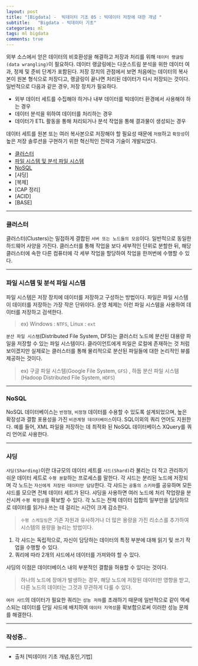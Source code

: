 ```yaml
---
layout: post
title: "[Bigdata] -  빅데이터 기초 05 : 빅데이터 저장에 대한 개념 "
subtitle:   "Bigdata - 빅데이터 기초"
categories: ml
tags: ml bigdata
comments: true
---
```


외부 소스에서 얻은 데이터의 비호환성을 해결하고 저장과 처리를 위해 `데이터 랭글링(data wrangling)`이 필요하다. 데이터 랭글링에는 다운스트림 분석을 위한 데이터 여과, 정제 및 준비 단계가 포함된다. 저장 장치의 관점에서 보면 처음에는 데이터의 복사본이 원본 형식으로 저장디고, 랭글링이 끝나면 처리된 데이터가 다시 저장되는 것이다.
일반적으로 다음과 같은 경우, 저장 장치가 필요하다.

+ 외부 데이터 세트를 수집해야 하거나 내부 데이터를 빅데이터 환경에서 사용해야 하는 경우
+ 데이터 분석을 위하여 데이터를 처리하는 경우
+ 데이터가 ETL 활동을 통해 처리되거나 분석 작업을 통해 결과물이 생성되는 경우

데이터 세트를 원본 또는 여러 복사본으로 저장해야 할 필요성 때문에 `저렴`하고 `확장성`이 높은 저장 솔루션을 구현하기 위한 혁신적인 전략과 기술이 개발되었다.

+ [클러스터](#클러스터)
+ [파일 시스템 및 분석 파일 시스템](#파일-시스템-및-분석-파일-시스템)
+ [NoSQL](#nosql)
+ [샤딩]
+ [복제]
+ [CAP 정리]
+ [ACID]
+ [BASE]

---

### 클러스터 

클러스터(Clusters)는 밀접하게 결합된 `서버 또는 노드들의 모음`이다. 일반적으로 동일한 하드웨어 사양을 가진다. 클러스터를 통해 작업을 보다 세부적인 단위로 분할한 뒤, 해당 클러스터에 속한 다른 컴퓨터에 각 세부 작업을 할당하여 작업을 한꺼번에 수행할 수 있다.

---

### 파일 시스템 및 분석 파일 시스템

파일 시스템은 저장 장치에 데이터를 저장하고 구성하는 방법이다. 파일은 파일 시스템이 데이터를 저장하는 가장 작은 단위이다. 운영 체제는 이런 파일 시스템을 사용하여 데이터를 저장하고 검색한다. 

> ex) Windows : `NTFS`, Linux : `ext`

`분산 파일 시스템`(Distributed File System, DFS)는 클러스터 노드에 분산된 대용량 파일을 저장할 수 있는 파일 시스템이다. 클라이언트에게 파일은 로컬에 존재하는 것 처럼 보이겠지만 실제로는 클러스터를 통해 물리적으로 분산된 파일들에 대한 논리적인 뷰를 제공하는 것이다.

> ex) 구글 파일 시스템(Google File System, `GFS`) , 하둡 분산 파일 시스템(Hadoop Distributed File System, `HDFS`)

---

### NoSQL

NoSQL 데이터베이스는 `반정형`, `비정형` 데이터를 수용할 수 있도록 설계되었으며, 높은 확장성과 결함 포용성을 가진 `비관계형 데이터베이스`이다. SQL이외의 쿼리 언어도 지원한다. 예를 들어, XML 파일을 저장하는 데 최적화 된 NoSQL 데이터베이스 XQuery를 쿼리 언어로 사용한다. 

---

### 샤딩

`샤딩(Sharding)`이란 대규모의 데이터 세트를 `샤드(Shard)`라 불리는 더 작고 관리하기 쉬운 데이터 세트로 `수평 분할`하는 프로세스를 말한다. 각 샤드는 분리된 노드에 저장되며 각 노드는 `자신에게 저장된 데이터만 담당`한다. 각 샤드는 `공통의 스키마`를 공유하며 모든 샤드를 모으면 전체 데이터 세트가 된다. 샤딩을 사용하면 여러 노드에 처리 작업량을 분산시켜 `수평 확장성`을 확보할 수 있다. 각 노드는 전체 데이터 집합의 일부만을 담당하므로 데이터를 읽거나 쓰는 데 걸리는 시간이 크게 감소한다. 

> `수평 스케일링`은 기존 자원과 유사하거나 더 많은 용량을 가진 리소스를 추가하여 시스템의 용량을 늘리는 방법이다. 

1. 각 샤드는 독립적으로, 자신이 담당하는 데이터의 특정 부분에 대해 읽기 및 쓰기 작업을 수행할 수 있다.
2. 쿼리에 따라 2개의 샤드에서 데이터를 가져와야 할 수 있다.

샤딩의 이점은 데이터베이스 내의 부분적인 결함을 허용할 수 있다는 것이다.
> 하나의 노드에 장애가 발생하는 경우, 해당 노드에 저장된 데이터만 영향을 받고, 다른 노드의 데이터는 그것과 무관하게 다룰 수 있다.

`여러 샤드`의 데이터가 필요한 쿼리는 `성능 저하`를 초래하기 때문에 일반적으로 같이 액세스되는 데이터를 단일 샤드에 배치하여 `데이터 지역성`을 확보함으로써 이러한 성능 문제를 해결한다.

---

### 작성중..

---

- 출처 [빅데이터 기초 개념,동인,기법]
